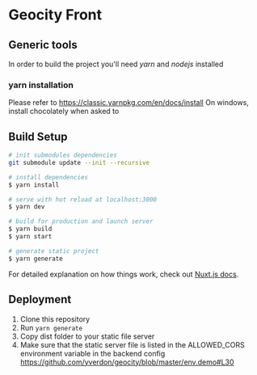 # Geocity Front

## Generic tools

In order to build the project you'll need *yarn* and *nodejs* installed

### yarn installation

Please refer to  https://classic.yarnpkg.com/en/docs/install
On windows, install chocolately when asked to

## Build Setup

```bash
# init submodules dependencies
git submodule update --init --recursive
```

```bash
# install dependencies
$ yarn install

# serve with hot reload at localhost:3000
$ yarn dev

# build for production and launch server
$ yarn build
$ yarn start

# generate static project
$ yarn generate
```

For detailed explanation on how things work, check out [Nuxt.js docs](https://nuxtjs.org).

## Deployment

1. Clone this repository
2. Run ```yarn generate```
3. Copy dist folder to your static file server
4. Make sure that the static server file is listed in the ALLOWED_CORS environment variable in the backend config https://github.com/yverdon/geocity/blob/master/env.demo#L30



